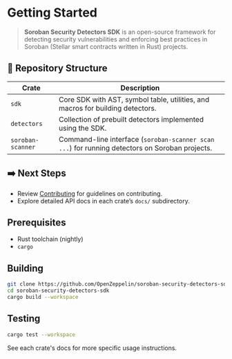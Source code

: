 # Getting Started

> **Soroban Security Detectors SDK** is an open-source framework for detecting security vulnerabilities and enforcing best practices in Soroban (Stellar smart contracts written in Rust) projects.

## 📂 Repository Structure

| Crate             | Description                                                                      |
|-------------------|----------------------------------------------------------------------------------|
| `sdk`             | Core SDK with AST, symbol table, utilities, and macros for building detectors.   |
| `detectors`       | Collection of prebuilt detectors implemented using the SDK.                      |
| `soroban-scanner` | Command-line interface (`soroban-scanner scan ...`) for running detectors on Soroban projects. |

## ➡️ Next Steps

- Review [Contributing](./contributing.md) for guidelines on contributing.
- Explore detailed API docs in each crate’s `docs/` subdirectory.

## Prerequisites

- Rust toolchain (nightly)
- `cargo`

## Building

```bash
git clone https://github.com/OpenZeppelin/soroban-security-detectors-sdk.git
cd soroban-security-detectors-sdk
cargo build --workspace
```

## Testing

```bash
cargo test --workspace
```

See each crate's docs for more specific usage instructions.